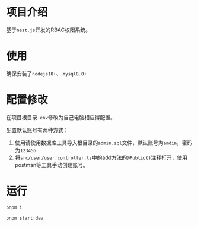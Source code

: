 # 项目介绍

基于`nest.js`开发的RBAC权限系统。

# 使用

确保安装了`nodejs18+`、 `mysql8.0+`

# 配置修改

在项目根目录`.env`修改为自己电脑相应得配置。

配置默认账号有两种方式：

1. 使用请使用数据库工具导入根目录的`admin.sql`文件，默认账号为`amdin`，密码为`123456`
2. 将`src/user/user.controller.ts`中的add方法的`@Public()`注释打开，使用postman等工具手动创建账号。

# 运行

```bash
pnpm i
```

```bash
pnpm start:dev
```
